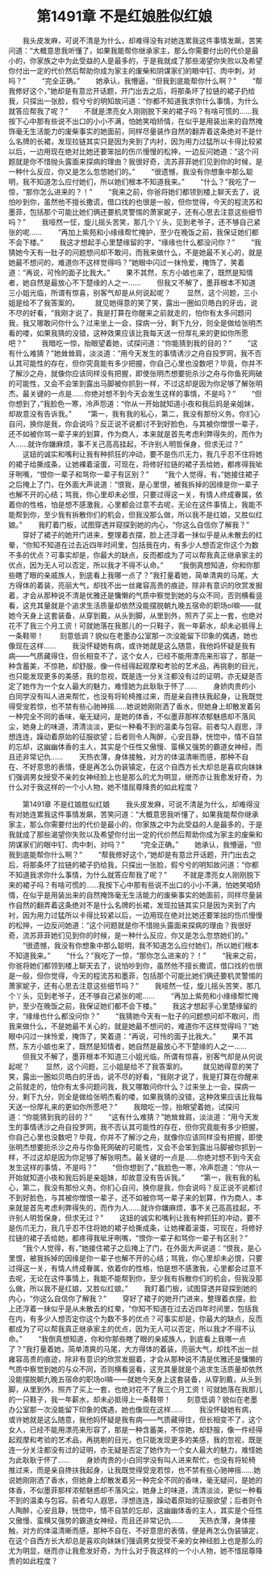 # 　　第1491章 不是红娘胜似红娘
　　我头皮发麻，可说不清是为什么，却难得没有对她连累我这件事情发飙，苦笑问道：“大概意思我听懂了，如果我能帮你继承家主，那么你需要付出的代价是最小的，你家族之中为此受益的人是最多的，于是我就成了那些渴望你失败以及希望你付出一定的代价然后帮助你成为家主的废柴和阴谋家们的眼中钉、肉中刺，对吗？”
　　“完全正确。”
　　她承认，我懵逼，“但我到底能帮你什么啊？”
　　“帮我修好这个，”她却是有意岔开话题，开门出去之后，将那条坏了拉链的裙子扔给我，只探出一张脸，假兮兮的明知故问道：“你都不知道我求你什么事情，为什么就答应帮我了呢？”
　　不就是漂亮女人刚刚脱下来的裙子吗？有啥可慌的……我按下心中那有些说不出口的小小不满，怕她笑咱矫情，在似乎是用装出来的自然掩饰毫无生活能力的废柴事实的她面前，同样尽量装作自然的翻弄着这条绝对不是什么名牌的长裙，发现拉链其实只是因为夹到了内衬，因为用力过猛所以卡得比较紧以后，一边用现在绝对比她还要笨拙的伤爪慢慢的松抻，一边反问她道：“这个问题就是你不惜抛头露面来探病的理由？我很好奇，流苏菲菲她们见到你的时候，是一种什么反应，你又是怎么忽悠她们的。”
　　“很遗憾，我没有你想象中那么聪明，我不知道怎么应付她们，所以她们根本不知道我来。”
　　“什么？”我吃了一惊，“那你怎么进来的？！”
　　“我来之前，你爸将她们都领到楼上聊天去了，说怕吵到你，虽然他不擅长撒谎，借口找的也很是一般，但你觉得，今天的程流苏和墨菲，包括那个可能比她们俩还要机灵警惕的萧家妮子，还有心思去注意这些细节吗？”
　　我哑然一怔，旋儿摇头苦笑，那几个丫头，见到老爷子，还不够自己紧张的呢……
　　“再加上紫苑和小缘缘帮忙掩护，至少在晚饭之前，我保证她们都不会下楼。”
　　我这才想起手心里楚缘留的字，“缘缘也什么都没问你？”
　　“我猜她今天有一肚子的问题想问却不敢问，而我来做什么，不是她最不关心的，就是她最不想问的，难道你不这样觉得吗？”她眼中闪过一抹怜爱，掩饰了，笑着道：“再说，可怜的面子比我大。”
　　果不其然，东方小娘也来了，既然是知情者，她自然是最放心不下楚缘的人之一……
　　但我又不解了，墨菲根本不知道三小姐光临，所谓有惊喜，别客气却是从何说起呢？
　　显然，这个问题，三小姐是给不了我答案的。
　　就见她得意的笑了笑，露出一圈如贝皓白的牙齿，说不尽的好看，“我刚才说了，我是打算在你醒来之前就走的，怕你有太多问题问我，我又哪敢问你什么？过来坐上一会，探病一分，剩下九分，则全是做给张明杰看的喽，如果我猜的没错，这种效果应该比我每天送一份厚礼来的更如你所愿吧？”
　　我暗吃一惊，抬眼望着她，试探问道：“你能猜到我的目的？”
　　“这有什么难猜？”她耸耸肩，淡淡道：“用今天发生的事情诱沙之舟自投罗网，我不否认其可能性的存在，但你究竟能有多少把握，你自己心里也没数吧？毕竟，你并不了解沙之舟，就像你应该同样没有把握，即使张明杰想要扼杀沙之舟与你鱼死网破的可能性，又会不会笨到露出马脚被你抓到一样，不过这却是因为你足够了解张明杰。最关键的一点是……你绝对想不到今天会发生这样的事情，不是吗？”
　　“但你想到了，”我脸色一寒，冷声怨道：“你从一开始就知道小夜和我后妈是亲姐妹，却故意没有告诉我。”
　　“第一，我有我的私心，第二，我没有那份义务。你扪心自问，换你是我，你会说吗？反正说不说都讨不到好脸色，与其被你憎恨一辈子，还不如被你骂一辈子来的划算，作为商人，本来就是首先考虑利弊得失的，而作为人……就许你嫌麻烦，事不关己高高挂起，不许别人明哲保身，但求无过？”
　　这妞的诚实和嘴利让我有种抓狂的冲动，要不是伤爪无力，我几乎忍不住将她的裙子给撕成条，让她裸着滚蛋，可现在，将修好拉链的裙子丢给她，都疼得我呲牙咧嘴，“恨你一辈子和骂你一辈子有区别？”
　　“我个人觉得，有，”她接住裙子之后掩上了门，在外面大声说道：“恨我，是心里恨，被我拆掉的因缘是你一辈子也解不开的心结；骂我，你心里却未必恨，只要过得这一关，有情人终成眷属，依着你的性格，怕是想不感激我，心里都会过意不去呢，无论在这件事情上，我能不能帮到你，至少我有拆散你们的机会，但我没那么做，所以我不是红娘，又胜似红娘。”
　　我盯着门板，试图穿透并窥探到她的内心，“你这么自信你了解我？”
　　穿好了裙子的她开门进来，整理着衣摆，脸上还浮着一抹似乎是从未散去的红晕，“你知不知道在过去近四年时间里，包括我在内，有多少人想否定你这个为数不多的优点？可事实却是，你最大的缺点，反而都成为了可以帮我真正继承家主的优点，因为无人可以否定，所以我才不得不认命。”
　　“我倒真想知道，你和你那些瞎了眼的亲戚族人，到底看上我哪一点了？”我打量着她，简单清爽的马尾，大方得体的着装，亮丽大气，却找不出一丝雍容高贵的痕迹，除非有意识的欣赏发掘着，才会从那种说不清是优雅还是慵懒的气质中察觉到她的与众不同，否则横看竖看，这充其量就是个追求生活质量却依然没能摆脱朝九晚五宿命的职场ol嘛——就她今天身上这套装备，从穿到戴，从头到脚，从里到外，照齐了买上一套，也绝对花不了我三个月工资！可就她落在我那儿的一只鞋子，我一年薪水，却未必抵得上一条鞋带！
　　刻意低调？貌似在老墨办公室那一次没能留下印象的偶遇，她也像现在这样……
　　我没怀疑她有病，或许她就是这么随意，我他妈怀疑是我有病——气质藏得住，但长相变不了，这个女人，已经不能用漂亮来形容了，那是一种含蓄美，不惊艳，却舒服，像一件经得起观摩和考验的艺术品，再挑剔的目光，也只能发现更多的美感，我的忽视，既是连一分关注都没有过的证明，亦无疑是否定了她作为一个女人最大的魅力，难怪她为此耿耿于怀了……
　　身娇肉贵的小白同学没有叫人进来帮忙，也没有将轮椅推过来，而是亲自搀扶我起身，让我既觉得受宠若惊，也不禁有些心驰神摇……她说她刚刚洒了香水，但她身上却散发着另一种完全不同的香味，毫无疑问，是她的体香，不似墨菲那样浓郁魅惑却不落风尘，她身上的味道，清清淡淡，更似一种看不到的温柔与包容。前者勾人遐思，浮想连连，躁动着原始的征服欲望；后者则令人陶醉，心安且静，恍惚中，情不自禁的忘却，这幽幽体香的主人，其实是个任性又傲慢、蛮横又强势的霸道女神经，而且还非常记仇……
　　天热衣薄，身体接触，对方的体温清晰而感，那种不自在、不好意思的表情，便是再怎么伪装镇定，在这个自西方长大却总是喜欢向妹妹们强调男女授受不亲的女神经脸上也是那么的尤为明显，继而亦让我愈发好奇，为什么对于我这样的一个小人物，她不惜屈尊降贵的如此程度？

　　第1491章 不是红娘胜似红娘
　　我头皮发麻，可说不清是为什么，却难得没有对她连累我这件事情发飙，苦笑问道：“大概意思我听懂了，如果我能帮你继承家主，那么你需要付出的代价是最小的，你家族之中为此受益的人是最多的，于是我就成了那些渴望你失败以及希望你付出一定的代价然后帮助你成为家主的废柴和阴谋家们的眼中钉、肉中刺，对吗？”
　　“完全正确。”
　　她承认，我懵逼，“但我到底能帮你什么啊？”
　　“帮我修好这个，”她却是有意岔开话题，开门出去之后，将那条坏了拉链的裙子扔给我，只探出一张脸，假兮兮的明知故问道：“你都不知道我求你什么事情，为什么就答应帮我了呢？”
　　不就是漂亮女人刚刚脱下来的裙子吗？有啥可慌的……我按下心中那有些说不出口的小小不满，怕她笑咱矫情，在似乎是用装出来的自然掩饰毫无生活能力的废柴事实的她面前，同样尽量装作自然的翻弄着这条绝对不是什么名牌的长裙，发现拉链其实只是因为夹到了内衬，因为用力过猛所以卡得比较紧以后，一边用现在绝对比她还要笨拙的伤爪慢慢的松抻，一边反问她道：“这个问题就是你不惜抛头露面来探病的理由？我很好奇，流苏菲菲她们见到你的时候，是一种什么反应，你又是怎么忽悠她们的。”
　　“很遗憾，我没有你想象中那么聪明，我不知道怎么应付她们，所以她们根本不知道我来。”
　　“什么？”我吃了一惊，“那你怎么进来的？！”
　　“我来之前，你爸将她们都领到楼上聊天去了，说怕吵到你，虽然他不擅长撒谎，借口找的也很是一般，但你觉得，今天的程流苏和墨菲，包括那个可能比她们俩还要机灵警惕的萧家妮子，还有心思去注意这些细节吗？”
　　我哑然一怔，旋儿摇头苦笑，那几个丫头，见到老爷子，还不够自己紧张的呢……
　　“再加上紫苑和小缘缘帮忙掩护，至少在晚饭之前，我保证她们都不会下楼。”
　　我这才想起手心里楚缘留的字，“缘缘也什么都没问你？”
　　“我猜她今天有一肚子的问题想问却不敢问，而我来做什么，不是她最不关心的，就是她最不想问的，难道你不这样觉得吗？”她眼中闪过一抹怜爱，掩饰了，笑着道：“再说，可怜的面子比我大。”
　　果不其然，东方小娘也来了，既然是知情者，她自然是最放心不下楚缘的人之一……
　　但我又不解了，墨菲根本不知道三小姐光临，所谓有惊喜，别客气却是从何说起呢？
　　显然，这个问题，三小姐是给不了我答案的。
　　就见她得意的笑了笑，露出一圈如贝皓白的牙齿，说不尽的好看，“我刚才说了，我是打算在你醒来之前就走的，怕你有太多问题问我，我又哪敢问你什么？过来坐上一会，探病一分，剩下九分，则全是做给张明杰看的喽，如果我猜的没错，这种效果应该比我每天送一份厚礼来的更如你所愿吧？”
　　我暗吃一惊，抬眼望着她，试探问道：“你能猜到我的目的？”
　　“这有什么难猜？”她耸耸肩，淡淡道：“用今天发生的事情诱沙之舟自投罗网，我不否认其可能性的存在，但你究竟能有多少把握，你自己心里也没数吧？毕竟，你并不了解沙之舟，就像你应该同样没有把握，即使张明杰想要扼杀沙之舟与你鱼死网破的可能性，又会不会笨到露出马脚被你抓到一样，不过这却是因为你足够了解张明杰。最关键的一点是……你绝对想不到今天会发生这样的事情，不是吗？”
　　“但你想到了，”我脸色一寒，冷声怨道：“你从一开始就知道小夜和我后妈是亲姐妹，却故意没有告诉我。”
　　“第一，我有我的私心，第二，我没有那份义务。你扪心自问，换你是我，你会说吗？反正说不说都讨不到好脸色，与其被你憎恨一辈子，还不如被你骂一辈子来的划算，作为商人，本来就是首先考虑利弊得失的，而作为人……就许你嫌麻烦，事不关己高高挂起，不许别人明哲保身，但求无过？”
　　这妞的诚实和嘴利让我有种抓狂的冲动，要不是伤爪无力，我几乎忍不住将她的裙子给撕成条，让她裸着滚蛋，可现在，将修好拉链的裙子丢给她，都疼得我呲牙咧嘴，“恨你一辈子和骂你一辈子有区别？”
　　“我个人觉得，有，”她接住裙子之后掩上了门，在外面大声说道：“恨我，是心里恨，被我拆掉的因缘是你一辈子也解不开的心结；骂我，你心里却未必恨，只要过得这一关，有情人终成眷属，依着你的性格，怕是想不感激我，心里都会过意不去呢，无论在这件事情上，我能不能帮到你，至少我有拆散你们的机会，但我没那么做，所以我不是红娘，又胜似红娘。”
　　我盯着门板，试图穿透并窥探到她的内心，“你这么自信你了解我？”
　　穿好了裙子的她开门进来，整理着衣摆，脸上还浮着一抹似乎是从未散去的红晕，“你知不知道在过去近四年时间里，包括我在内，有多少人想否定你这个为数不多的优点？可事实却是，你最大的缺点，反而都成为了可以帮我真正继承家主的优点，因为无人可以否定，所以我才不得不认命。”
　　“我倒真想知道，你和你那些瞎了眼的亲戚族人，到底看上我哪一点了？”我打量着她，简单清爽的马尾，大方得体的着装，亮丽大气，却找不出一丝雍容高贵的痕迹，除非有意识的欣赏发掘着，才会从那种说不清是优雅还是慵懒的气质中察觉到她的与众不同，否则横看竖看，这充其量就是个追求生活质量却依然没能摆脱朝九晚五宿命的职场ol嘛——就她今天身上这套装备，从穿到戴，从头到脚，从里到外，照齐了买上一套，也绝对花不了我三个月工资！可就她落在我那儿的一只鞋子，我一年薪水，却未必抵得上一条鞋带！
　　刻意低调？貌似在老墨办公室那一次没能留下印象的偶遇，她也像现在这样……
　　我没怀疑她有病，或许她就是这么随意，我他妈怀疑是我有病——气质藏得住，但长相变不了，这个女人，已经不能用漂亮来形容了，那是一种含蓄美，不惊艳，却舒服，像一件经得起观摩和考验的艺术品，再挑剔的目光，也只能发现更多的美感，我的忽视，既是连一分关注都没有过的证明，亦无疑是否定了她作为一个女人最大的魅力，难怪她为此耿耿于怀了……
　　身娇肉贵的小白同学没有叫人进来帮忙，也没有将轮椅推过来，而是亲自搀扶我起身，让我既觉得受宠若惊，也不禁有些心驰神摇……她说她刚刚洒了香水，但她身上却散发着另一种完全不同的香味，毫无疑问，是她的体香，不似墨菲那样浓郁魅惑却不落风尘，她身上的味道，清清淡淡，更似一种看不到的温柔与包容。前者勾人遐思，浮想连连，躁动着原始的征服欲望；后者则令人陶醉，心安且静，恍惚中，情不自禁的忘却，这幽幽体香的主人，其实是个任性又傲慢、蛮横又强势的霸道女神经，而且还非常记仇……
　　天热衣薄，身体接触，对方的体温清晰而感，那种不自在、不好意思的表情，便是再怎么伪装镇定，在这个自西方长大却总是喜欢向妹妹们强调男女授受不亲的女神经脸上也是那么的尤为明显，继而亦让我愈发好奇，为什么对于我这样的一个小人物，她不惜屈尊降贵的如此程度？
